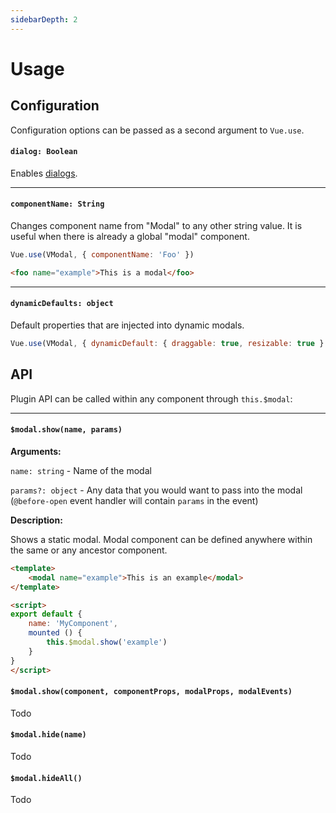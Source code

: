 ```yaml
---
sidebarDepth: 2
---
```


# Usage

## Configuration

Configuration options can be passed as a second argument to `Vue.use`. 

####  `dialog: Boolean` 

Enables [dialogs](Intro#dialogs).


---


#### `componentName: String`

Changes component name from "Modal" to any other string value. It is useful when there is already a global "modal" component.

```js
Vue.use(VModal, { componentName: 'Foo' })
```
```html
<foo name="example">This is a modal</foo>
```


---


#### `dynamicDefaults: object`

Default properties that are injected into dynamic modals. 

```js
Vue.use(VModal, { dynamicDefault: { draggable: true, resizable: true } })
```

## API

Plugin API can be called within any component through `this.$modal`:


---


#### `$modal.show(name, params)`

**Arguments:**

`name: string` - Name of the modal

`params?: object` - Any data that you would want to pass into the modal (`@before-open` event handler will contain `params` in the event)

**Description:**

Shows a static modal. Modal component can be defined anywhere within the same or any ancestor component.

```html
<template>
    <modal name="example">This is an example</modal>
</template>

<script>
export default {
    name: 'MyComponent',
    mounted () {
        this.$modal.show('example')
    }
}
</script>
``` 

#### `$modal.show(component, componentProps, modalProps, modalEvents)`

Todo

#### `$modal.hide(name)`

Todo

#### `$modal.hideAll()`

Todo
